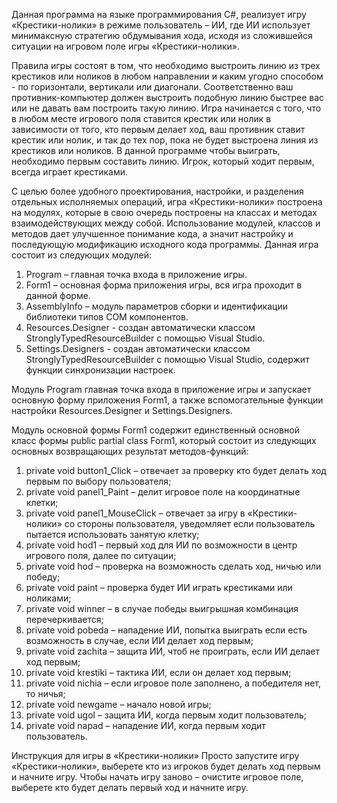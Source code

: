 ﻿Данная программа на языке программирования C#, реализует игру «Крестики-нолики» в режиме пользователь – ИИ, 
где ИИ использует минимаксную стратегию обдумывания хода, 
исходя из сложившейся ситуации на игровом поле игры «Крестики-нолики». 

Правила игры состоят в том, что необходимо выстроить линию из трех крестиков или ноликов в любом направлении 
и каким угодно способом - по горизонтали, вертикали или диагонали. Соответственно ваш противник-компьютер 
должен выстроить подобную линию быстрее вас или не давать вам построить такую линию. 
Игра начинается с того, что в любом месте игрового поля ставится крестик или нолик в зависимости от того, 
кто первым делает ход, ваш противник ставит крестик или нолик, и так до тех пор, пока не будет выстроена линия
из крестиков или ноликов. В данной программе чтобы выиграть, необходимо первым составить линию. 
Игрок, который ходит первым, всегда играет крестиками.

С целью более удобного проектирования, настройки, и разделения отдельных исполняемых операций, 
игра «Крестики-нолики» построена на модулях, которые в свою очередь построены на классах и методах 
взаимодействующих между собой. Использование модулей, классов и методов дает улучшенное понимание кода, 
а значит настройку и последующую модификацию исходного кода программы. Данная игра состоит из следующих модулей:
1)	Program – главная точка входа в приложение игры.
2)	Form1 – основная форма приложения игры, вся игра проходит в данной форме.
3)	AssemblyInfo – модуль параметров сборки и идентификации библиотеки типов СОМ компонентов.
4)	Resources.Designer - создан автоматически классом StronglyTypedResourceBuilder
с помощью Visual Studio.
5)	Settings.Designers - создан автоматически классом StronglyTypedResourceBuilder с помощью Visual Studio, 
содержит функции синхронизации настроек.

Модуль Program главная точка входа в приложение игры и запускает основную форму приложения Form1, 
а также вспомогательные функции настройки Resources.Designer и Settings.Designers.

Модуль основной формы Form1 содержит единственный основной класс формы public partial class Form1, 
который состоит из следующих основных возвращающих результат методов-функций:
1)	private void button1_Click – отвечает за проверку кто будет делать ход первым по выбору пользователя;
2)	private void panel1_Paint – делит игровое поле на координатные клетки;
3)	private void panel1_MouseClick – отвечает за игру в «Крестики-нолики» со стороны пользователя, 
уведомляет если пользователь пытается использовать занятую клетку;
4)	private void hod1 – первый ход для ИИ по возможности в центр игрового поля, далее по ситуации;
5)	private void hod – проверка на возможность сделать ход, ничью или победу;
6)	private void paint – проверка будет ИИ играть крестиками или ноликами;
7)	private void winner – в случае победы выигрышная комбинация перечеркивается;
8)	private void pobeda – нападение ИИ, попытка выиграть если есть возможность в случае, если ИИ 
делает ход первым;
9)	private void zachita – защита ИИ, чтоб не проиграть, если ИИ делает ход первым;
10)	 private void krestiki – тактика ИИ, если он делает ход первым;
11)	 private void nichia – если игровое поле заполнено, а победителя нет, то ничья;
12)	  private void newgame – начало новой игры;
13)	  private void ugol – защита ИИ, когда первым ходит пользователь;
14)	  private void napad – нападение ИИ, когда первым ходит пользователь.

Инструкция для игры в «Крестики-нолики»
Просто запустите игру «Крестики-нолики», выберете кто из игроков будет делать ход первым и начните игру. 
Чтобы начать игру заново – очистите игровое поле, выберете кто будет делать первый ход и начните игру.

